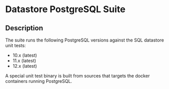 # Datastore PostgreSQL Suite

## Description

The suite runs the following PostgreSQL versions against the SQL datastore unit tests:

- 10.x (latest)
- 11.x (latest)
- 12.x (latest)

A special unit test binary is built from sources that targets the docker
containers running PostgreSQL.
